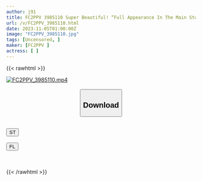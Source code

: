 ```yaml
---
author: j91
title: FC2PPV 3985110 Super Beautiful! “Full Appearance In The Main Story” A Half-Beautiful Female College Student Who Is Addicted To Big Dicks And Betrays Her Beloved Boyfriend! ! Outdoor Exposure, You Can See It! The Electric Piston Vibrator Spreads Her Legs Wide Open And Makes Her Cum! 2nd Round Of Creampie "Personal Shooting" 386th Individual Shooting [cen]
url: /v/FC2PPV_3985110.html
date: 2023-11-05T01:00:00Z
image: "FC2PPV_3985110.jpg"
tags: [Uncensored, ]
maker: [FC2PPV ]
actress: [ ]
---
```



{{< rawhtml >}}

<div class="video" data-videoid="oeLdWB0mWMIJwKO">
    <a href="javascript:;">
        <img src="https://my.j91.asia/v/FC2PPV_3985110.jpg" width="WIDTH" height="HEIGHT" alt="FC2PPV_3985110.mp4" loading="lazy">
    </a>
</div>

<script type="text/javascript" src="https://j91.asia/asset/on-demand-st.js"></script>

<br>
  <link rel="stylesheet" href="https://j91.asia/asset/bs5.css">
  
  <center>
  <button class="btn btn-primary" type="button" data-bs-toggle="collapse" data-bs-target=".multi-collapse" aria-expanded="false" aria-controls="multiCollapseExample1 multiCollapseExample2"><h2>Download</h2></button></center>
</p>
<div class="row">
  <div class="col">
    <div class="collapse multi-collapse" id="multiCollapseExample1">
      <div class="card card-body">
	      	      <br>
<div class="buttons">  
<a href="https://streamtape.to/v/oeLdWB0mWMIJwKO" target="_blank"><button class="btn-hover color-3"><i class="fa fa-download"></i> ST</button></a></div>
    </div>
  </div>
</div>
  <div class="col">
    <div class="collapse multi-collapse" id="multiCollapseExample2">
      <div class="card card-body">
	      <br>
<div class="buttons">
    <a href="https://filelions.online/f/asajm0bt3s4r" target="_blank"><button class="btn-hover color-9"><i class="fa fa-download"></i> FL</button></a></div>
<br><br>
      </div>
    </div>
  </div>
</div>

{{< /rawhtml >}}